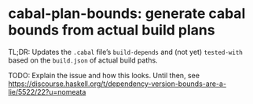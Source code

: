 cabal-plan-bounds: generate cabal bounds from actual build plans
================================================================

TL;DR: Updates the `.cabal` file’s `build-depends` and (not yet) `tested-with` based on the
`build.json` of actual build paths.

TODO: Explain the issue and how this looks. Until then,
see https://discourse.haskell.org/t/dependency-version-bounds-are-a-lie/5522/22?u=nomeata
